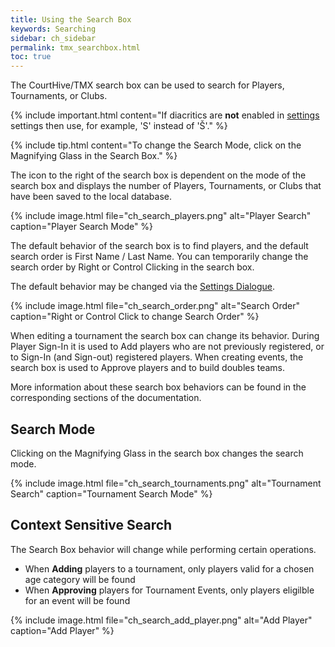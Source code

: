```yaml
---
title: Using the Search Box
keywords: Searching
sidebar: ch_sidebar
permalink: tmx_searchbox.html
toc: true
---
```

The CourtHive/TMX search box can be used to search for Players, Tournaments, or Clubs.  

{% include important.html content="If diacritics are __not__ enabled in [settings](tmx_setup.html) settings then use, for example, 'S' instead of 'Š'." %}

{% include tip.html content="To change the Search Mode, click on the Magnifying Glass in the Search Box." %}

The icon to the right of the search box is dependent on the mode of the search box and displays the number of Players, Tournaments, or Clubs that have been saved to the local database.

{% include image.html file="ch_search_players.png" alt="Player Search" caption="Player Search Mode" %}

The default behavior of the search box is to find players, and the default search order is First Name / Last Name.  You can temporarily change the search order by Right or Control Clicking in the search box.  

The default behavior may be changed via the [Settings Dialogue](ch_tmx_setup.html).

{% include image.html file="ch_search_order.png" alt="Search Order" caption="Right or Control Click to change Search Order" %}

When editing a tournament the search box can change its behavior.  During Player Sign-In it is used to Add players who are not previously registered, or to Sign-In (and Sign-out) registered players.  When creating events, the search box is used to Approve players and to build doubles teams.

More information about these search box behaviors can be found in the corresponding sections of the documentation.

## Search Mode

Clicking on the Magnifying Glass in the search box changes the search mode.  

{% include image.html file="ch_search_tournaments.png" alt="Tournament Search" caption="Tournament Search Mode" %}

## Context Sensitive Search

The Search Box behavior will change while performing certain operations.

* When __Adding__ players to a tournament, only players valid for a chosen age category will be found
* When __Approving__ players for Tournament Events, only players eligilble for an event will be found

{% include image.html file="ch_search_add_player.png" alt="Add Player" caption="Add Player" %}
